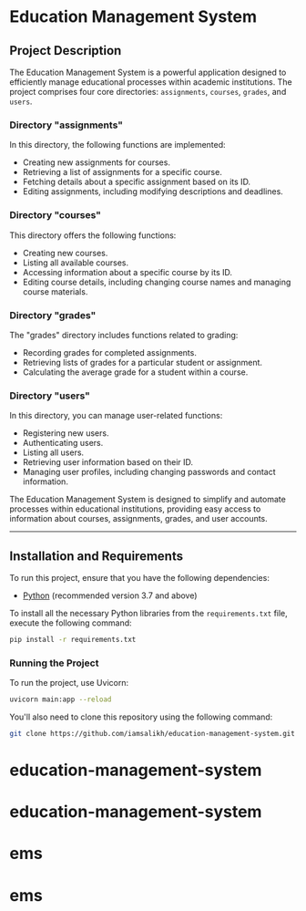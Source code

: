 # Education Management System

## Project Description

The Education Management System is a powerful application designed to efficiently manage educational processes within academic institutions. The project comprises four core directories: `assignments`, `courses`, `grades`, and `users`.

### Directory "assignments"

In this directory, the following functions are implemented:

- Creating new assignments for courses.
- Retrieving a list of assignments for a specific course.
- Fetching details about a specific assignment based on its ID.
- Editing assignments, including modifying descriptions and deadlines.

### Directory "courses"

This directory offers the following functions:

- Creating new courses.
- Listing all available courses.
- Accessing information about a specific course by its ID.
- Editing course details, including changing course names and managing course materials.

### Directory "grades"

The "grades" directory includes functions related to grading:

- Recording grades for completed assignments.
- Retrieving lists of grades for a particular student or assignment.
- Calculating the average grade for a student within a course.

### Directory "users"

In this directory, you can manage user-related functions:

- Registering new users.
- Authenticating users.
- Listing all users.
- Retrieving user information based on their ID.
- Managing user profiles, including changing passwords and contact information.

The Education Management System is designed to simplify and automate processes within educational institutions, providing easy access to information about courses, assignments, grades, and user accounts.
___
## Installation and Requirements

To run this project, ensure that you have the following dependencies:

- [Python](https://www.python.org/downloads/) (recommended version 3.7 and above)

To install all the necessary Python libraries from the `requirements.txt` file, execute the following command:

```bash
pip install -r requirements.txt
```
### Running the Project
To run the project, use Uvicorn:
```bash
uvicorn main:app --reload
```
You'll also need to clone this repository using the following command:
```bash
git clone https://github.com/iamsalikh/education-management-system.git
```

# education-management-system
# education-management-system
# ems
# ems
